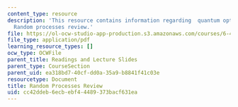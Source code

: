 ```yaml
---
content_type: resource
description: 'This resource contains information regarding  quantum optical communication:
  Random processes review.'
file: https://ol-ocw-studio-app-production.s3.amazonaws.com/courses/6-453-quantum-optical-communication-fall-2016/cc42ddeb6ecbebf44489373bacf631ea_MIT6_453F16_Random_Proc.pdf
file_type: application/pdf
learning_resource_types: []
ocw_type: OCWFile
parent_title: Readings and Lecture Slides
parent_type: CourseSection
parent_uid: ea318bd7-40cf-dd0a-35a9-b8841f41c03e
resourcetype: Document
title: Random Processes Review
uid: cc42ddeb-6ecb-ebf4-4489-373bacf631ea
---
```

